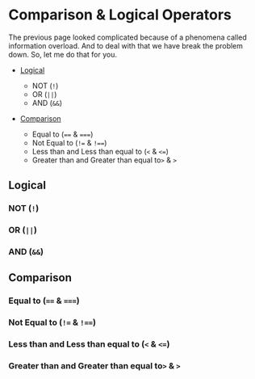 # Comparison & Logical Operators

The previous page looked complicated because of a phenomena called information overload. And to deal with that we have break the problem down. So, let me do that for you.

- [Logical](#logical)

  - NOT (`!`)
  - OR (`||`)
  - AND (`&&`)

- [Comparison](#comparison)

  - Equal to (`==` & `===`)
  - Not Equal to (`!=` & `!==`)
  - Less than and Less than equal to (`<` & `<=`)
  - Greater than and Greater than equal to`>` & `>`

## Logical

### NOT (`!`)

### OR (`||`)

### AND (`&&`)

## Comparison

### Equal to (`==` & `===`)

### Not Equal to (`!=` & `!==`)

### Less than and Less than equal to (`<` & `<=`)

### Greater than and Greater than equal to`>` & `>`
